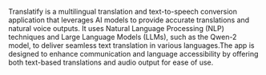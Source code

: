 Translatify is a multilingual translation and text-to-speech conversion application that leverages AI models to provide accurate translations and natural voice outputs. It uses Natural Language Processing (NLP) techniques and Large Language Models (LLMs), such as the Qwen-2 model, to deliver seamless text translation in various languages.The app is designed to enhance communication and language accessibility by offering both text-based translations and audio output for ease of use.
